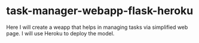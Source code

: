 # task-manager-webapp-flask-heroku
Here I will create a weapp that helps in managing tasks via simplified web page. I will use Heroku to deploy the model.  
